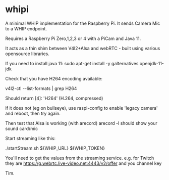 # whipi
A minimal WHIP implementation for the Raspberry Pi. It sends Camera Mic to a WHIP endpoint.

Requires a Raspberry Pi Zero,1,2,3 or 4 with a PiCam and Java 11.

It acts as a thin shim between V4l2+Alsa and webRTC - built using various opensource libraries.

If you need to install java 11:
sudo apt-get install -y galternatives openjdk-11-jdk

Check that you have H264 encoding available:

v4l2-ctl --list-formats | grep H264

Should return
 	[4]: 'H264' (H.264, compressed)

If it does not (eg on bullseye), use raspi-config to enable 'legacy camera' and reboot, then try again.

Then test that Alsa is working (with arecord)
arecord -l 
should show your sound card/mic

Start streaming like this:

./startStream.sh ${WHIP_URL} ${WHIP_TOKEN}

You'll need to get the values from the streaming service.
e.g. for Twitch they are 
https://g.webrtc.live-video.net:4443/v2/offer 
and you channel key



Tim.

